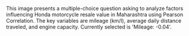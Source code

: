 This image presents a multiple-choice question asking to analyze factors influencing Honda motorcycle resale value in Maharashtra using Pearson Correlation. The key variables are mileage (km/l), average daily distance traveled, and engine capacity. Currently selected is 'Mileage: -0.04'.